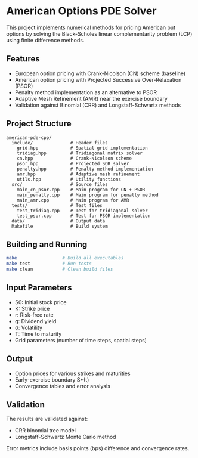 # American Options PDE Solver

This project implements numerical methods for pricing American put options by solving the Black-Scholes linear complementarity problem (LCP) using finite difference methods.

## Features

- European option pricing with Crank-Nicolson (CN) scheme (baseline)
- American option pricing with Projected Successive Over-Relaxation (PSOR)
- Penalty method implementation as an alternative to PSOR
- Adaptive Mesh Refinement (AMR) near the exercise boundary
- Validation against Binomial (CRR) and Longstaff-Schwartz methods

## Project Structure

```
american-pde-cpp/
  include/              # Header files
    grid.hpp            # Spatial grid implementation
    tridiag.hpp         # Tridiagonal matrix solver
    cn.hpp              # Crank-Nicolson scheme
    psor.hpp            # Projected SOR solver
    penalty.hpp         # Penalty method implementation
    amr.hpp             # Adaptive mesh refinement
    utils.hpp           # Utility functions
  src/                  # Source files
    main_cn_psor.cpp    # Main program for CN + PSOR
    main_penalty.cpp    # Main program for penalty method
    main_amr.cpp        # Main program for AMR
  tests/                # Test files
    test_tridiag.cpp    # Test for tridiagonal solver
    test_psor.cpp       # Test for PSOR implementation
  data/                 # Output data
  Makefile              # Build system
```

## Building and Running

```bash
make                 # Build all executables
make test            # Run tests
make clean           # Clean build files
```

## Input Parameters

- S0: Initial stock price
- K: Strike price
- r: Risk-free rate
- q: Dividend yield
- σ: Volatility
- T: Time to maturity
- Grid parameters (number of time steps, spatial steps)

## Output

- Option prices for various strikes and maturities
- Early-exercise boundary S*(t)
- Convergence tables and error analysis

## Validation

The results are validated against:
- CRR binomial tree model
- Longstaff-Schwartz Monte Carlo method

Error metrics include basis points (bps) difference and convergence rates.
